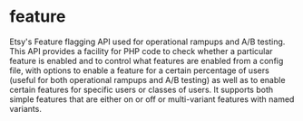 # feature

Etsy's Feature flagging API used for operational rampups and A/B
testing. This API provides a facility for PHP code to check whether a
particular feature is enabled and to control what features are enabled
from a config file, with options to enable a feature for a certain
percentage of users (useful for both operational rampups and A/B
testing) as well as to enable certain features for specific users or
classes of users. It supports both simple features that are either on
or off or multi-variant features with named variants.
